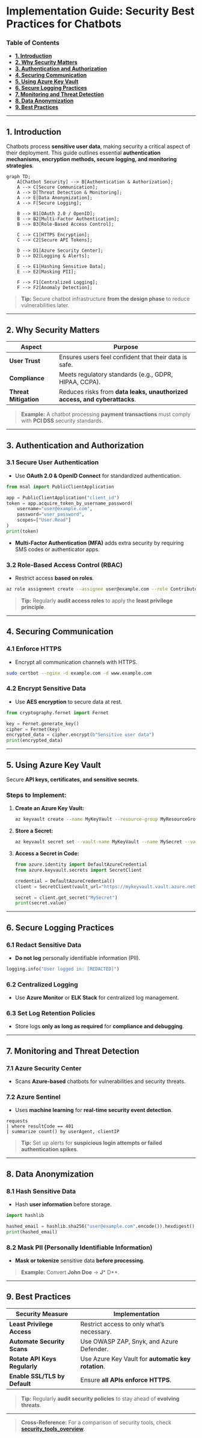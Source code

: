 
# **Implementation Guide: Security Best Practices for Chatbots**
### **Table of Contents**

- [**1. Introduction**](#1-introduction)
- [**2. Why Security Matters**](#2-why-security-matters)
- [**3. Authentication and Authorization**](#3-authentication-and-authorization)
- [**4. Securing Communication**](#4-securing-communication)
- [**5. Using Azure Key Vault**](#5-using-azure-key-vault)
- [**6. Secure Logging Practices**](#6-secure-logging-practices)
- [**7. Monitoring and Threat Detection**](#7-monitoring-and-threat-detection)
- [**8. Data Anonymization**](#8-data-anonymization)
- [**9. Best Practices**](#9-best-practices)

---
## **1. Introduction**

Chatbots process **sensitive user data**, making security a critical aspect of their deployment. This guide outlines essential **authentication mechanisms, encryption methods, secure logging, and monitoring strategies**.

```mermaid
graph TD;
    A[Chatbot Security] --> B[Authentication & Authorization];
    A --> C[Secure Communication];
    A --> D[Threat Detection & Monitoring];
    A --> E[Data Anonymization];
    A --> F[Secure Logging];

    B --> B1[OAuth 2.0 / OpenID];
    B --> B2[Multi-Factor Authentication];
    B --> B3[Role-Based Access Control];

    C --> C1[HTTPS Encryption];
    C --> C2[Secure API Tokens];

    D --> D1[Azure Security Center];
    D --> D2[Logging & Alerts];

    E --> E1[Hashing Sensitive Data];
    E --> E2[Masking PII];

    F --> F1[Centralized Logging];
    F --> F2[Anomaly Detection];
```

> **Tip:** Secure chatbot infrastructure **from the design phase** to reduce vulnerabilities later.

---

## **2. Why Security Matters**

|**Aspect**|**Purpose**|
|---|---|
|**User Trust**|Ensures users feel confident that their data is safe.|
|**Compliance**|Meets regulatory standards (e.g., GDPR, HIPAA, CCPA).|
|**Threat Mitigation**|Reduces risks from **data leaks, unauthorized access, and cyberattacks**.|

> **Example:** A chatbot processing **payment transactions** must comply with **PCI DSS** security standards.

---

## **3. Authentication and Authorization**

### **3.1 Secure User Authentication**

- Use **OAuth 2.0 & OpenID Connect** for standardized authentication.

```python
from msal import PublicClientApplication

app = PublicClientApplication("client_id")
token = app.acquire_token_by_username_password(
    username="user@example.com",
    password="user_password",
    scopes=["User.Read"]
)
print(token)
```

- **Multi-Factor Authentication (MFA)** adds extra security by requiring SMS codes or authenticator apps.

### **3.2 Role-Based Access Control (RBAC)**

- Restrict access **based on roles**.

```bash
az role assignment create --assignee user@example.com --role Contributor --scope /subscriptions/{subscription-id}/resourceGroups/{resource-group}
```

> **Tip:** Regularly **audit access roles** to apply the **least privilege principle**.

---

## **4. Securing Communication**

### **4.1 Enforce HTTPS**

- Encrypt all communication channels with HTTPS.

```bash
sudo certbot --nginx -d example.com -d www.example.com
```

### **4.2 Encrypt Sensitive Data**

- Use **AES encryption** to secure data at rest.

```python
from cryptography.fernet import Fernet

key = Fernet.generate_key()
cipher = Fernet(key)
encrypted_data = cipher.encrypt(b"Sensitive user data")
print(encrypted_data)
```

---

## **5. Using Azure Key Vault**

Secure **API keys, certificates, and sensitive secrets**.

### **Steps to Implement:**

1. **Create an Azure Key Vault:**
    
    ```bash
    az keyvault create --name MyKeyVault --resource-group MyResourceGroup --location westeurope
    ```
    
2. **Store a Secret:**
    
    ```bash
    az keyvault secret set --vault-name MyKeyVault --name MySecret --value "super-secret-value"
    ```
    
3. **Access a Secret in Code:**
    
    ```python
    from azure.identity import DefaultAzureCredential
    from azure.keyvault.secrets import SecretClient
    
    credential = DefaultAzureCredential()
    client = SecretClient(vault_url="https://mykeyvault.vault.azure.net/", credential=credential)
    
    secret = client.get_secret("MySecret")
    print(secret.value)
    ```
    

---

## **6. Secure Logging Practices**

### **6.1 Redact Sensitive Data**

- **Do not log** personally identifiable information (PII).

```python
logging.info("User logged in: [REDACTED]")
```

### **6.2 Centralized Logging**

- Use **Azure Monitor** or **ELK Stack** for centralized log management.

### **6.3 Set Log Retention Policies**

- Store logs **only as long as required** for **compliance and debugging**.

---

## **7. Monitoring and Threat Detection**

### **7.1 Azure Security Center**

- Scans **Azure-based** chatbots for vulnerabilities and security threats.

### **7.2 Azure Sentinel**

- Uses **machine learning** for **real-time security event detection**.

```kql
requests
| where resultCode == 401
| summarize count() by userAgent, clientIP
```

> **Tip:** Set up alerts for **suspicious login attempts or failed authentication spikes**.

---

## **8. Data Anonymization**

### **8.1 Hash Sensitive Data**

- Hash **user information** before storage.

```python
import hashlib

hashed_email = hashlib.sha256("user@example.com".encode()).hexdigest()
print(hashed_email)
```

### **8.2 Mask PII (Personally Identifiable Information)**

- **Mask or tokenize** sensitive data **before processing**.

> **Example:** Convert **John Doe** → **J*** D**.

---

## **9. Best Practices**

|**Security Measure**|**Implementation**|
|---|---|
|**Least Privilege Access**|Restrict access to only what’s necessary.|
|**Automate Security Scans**|Use OWASP ZAP, Snyk, and Azure Defender.|
|**Rotate API Keys Regularly**|Use Azure Key Vault for **automatic key rotation**.|
|**Enable SSL/TLS by Default**|Ensure **all APIs enforce HTTPS**.|

> **Tip:** Regularly **audit security policies** to stay ahead of **evolving threats**.

---

> **Cross-Reference:** For a comparison of security tools, check **[security_tools_overview](security_tools_overview.md)**.
